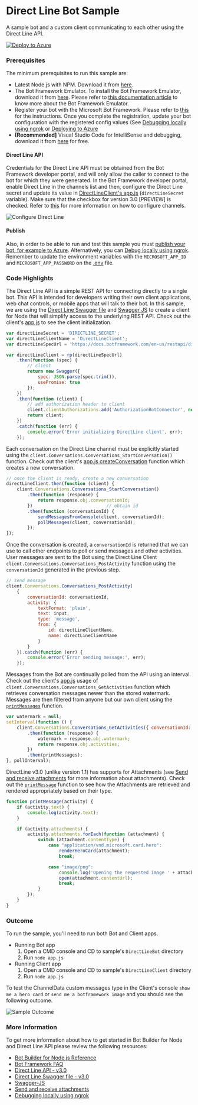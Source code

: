 # Direct Line Bot Sample

A sample bot and a custom client communicating to each other using the Direct Line API.

[![Deploy to Azure][Deploy Button]][Deploy Node/DirectLine]

[Deploy Button]: https://azuredeploy.net/deploybutton.png
[Deploy Node/DirectLine]: https://azuredeploy.net

### Prerequisites

The minimum prerequisites to run this sample are:
* Latest Node.js with NPM. Download it from [here](https://nodejs.org/en/download/).
* The Bot Framework Emulator. To install the Bot Framework Emulator, download it from [here](https://emulator.botframework.com/). Please refer to [this documentation article](https://github.com/microsoft/botframework-emulator/wiki/Getting-Started) to know more about the Bot Framework Emulator.
* Register your bot with the Microsoft Bot Framework. Please refer to [this](https://docs.microsoft.com/en-us/bot-framework/portal-register-bot) for the instructions. Once you complete the registration, update your bot configuration with the registered config values (See [Debugging locally using ngrok](https://docs.microsoft.com/en-us/bot-framework/debug-bots-emulator) or [Deploying to Azure](https://docs.microsoft.com/en-us/bot-framework/publish-bot-overview)
* **[Recommended]** Visual Studio Code for IntelliSense and debugging, download it from [here](https://code.visualstudio.com/) for free.

#### Direct Line API
Credentials for the Direct Line API must be obtained from the Bot Framework developer portal, and will only allow the caller to connect to the bot for which they were generated.
In the Bot Framework developer portal, enable Direct Line in the channels list and then, configure the Direct Line secret and update its value in [DirectLineClient's app.js](DirectLineClient/app.js#L7) (`directLineSecret` variable). Make sure that the checkbox for version 3.0 [PREVIEW] is checked. 
Refer to [this](https://docs.microsoft.com/en-us/bot-framework/portal-configure-channels) for more information on how to configure channels.

![Configure Direct Line](images/outcome-configure.png)

#### Publish
Also, in order to be able to run and test this sample you must [publish your bot, for example to Azure](https://docs.microsoft.com/en-us/bot-framework/publish-bot-overview). Alternatively, you can [Debug locally using ngrok](https://docs.botframework.com/en-us/node/builder/guides/core-concepts/#debugging-locally-using-ngrok).
Remember to update the environment variables with the `MICROSOFT_APP_ID` and `MICROSOFT_APP_PASSWORD` on the [.env](./DirectLineBot/.env) file.

### Code Highlights

The Direct Line API is a simple REST API for connecting directly to a single bot. This API is intended for developers writing their own client applications, web chat controls, or mobile apps that will talk to their bot. In this sample, we are using the [Direct Line Swagger file](https://docs.botframework.com/en-us/restapi/directline3/swagger.json) and [Swagger JS](https://github.com/swagger-api/swagger-js) to create a client for Node that will simplify access to the underlying REST API. Check out the client's [app.js](DirectLineClient/app.js#L7-L26) to see the client initialization.

````JavaScript
var directLineSecret = 'DIRECTLINE_SECRET';
var directLineClientName = 'DirectLineClient';
var directLineSpecUrl = 'https://docs.botframework.com/en-us/restapi/directline3/swagger.json';

var directLineClient = rp(directLineSpecUrl)
    .then(function (spec) {
        // client
        return new Swagger({
            spec: JSON.parse(spec.trim()),
            usePromise: true
        });
    })
    .then(function (client) {
        // add authorization header to client
        client.clientAuthorizations.add('AuthorizationBotConnector', new Swagger.ApiKeyAuthorization('Authorization', 'Bearer ' + directLineSecret, 'header'));
        return client;
    })
    .catch(function (err) {
        console.error('Error initializing DirectLine client', err);
    });
````

Each conversation on the Direct Line channel must be explicitly started using the `client.Conversations.Conversations_StartConversation()` function.
Check out the client's [app.js createConversation](DirectLineClient/app.js#L28-L38) function which creates a new conversation.

````JavaScript
// once the client is ready, create a new conversation 
directLineClient.then(function (client) {
    client.Conversations.Conversations_StartConversation()                          // create conversation
        .then(function (response) {
            return response.obj.conversationId;
        })                            // obtain id
        .then(function (conversationId) {
            sendMessagesFromConsole(client, conversationId);                        // start watching console input for sending new messages to bot
            pollMessages(client, conversationId);                                   // start polling messages from bot
        });
});
````

Once the conversation is created, a `conversationId` is returned that we can use to call other endpoints to poll or send messages and other activities.
User messages are sent to the Bot using the Direct Line Client `client.Conversations.Conversations_PostActivity` function using the `conversationId` generated in the previous step.

````JavaScript
// send message
client.Conversations.Conversations_PostActivity(
    {
        conversationId: conversationId,
        activity: {
            textFormat: 'plain',
            text: input,
            type: 'message',
            from: {
                id: directLineClientName,
                name: directLineClientName
            }
        }
    }).catch(function (err) {
        console.error('Error sending message:', err);
    });
````

Messages from the Bot are continually polled from the API using an interval. Check out the client's [app.js](DirectLineClient/app.js#L77-L85) usage of `client.Conversations.Conversations_GetActivities` function which retrieves conversation messages newer than the stored watermark. Messages are then filtered from anyone but our own client using the [`printMessages`](DirectLineClient/app.js#L89-L104) function.

````JavaScript
var watermark = null;
setInterval(function () {
    client.Conversations.Conversations_GetActivities({ conversationId: conversationId, watermark: watermark })
        .then(function (response) {
            watermark = response.obj.watermark;                                 // use watermark so subsequent requests skip old messages 
            return response.obj.activities;
        })
        .then(printMessages);
}, pollInterval);
````

DirectLine v3.0 (unlike version 1.1) has supports for Attachments (see [Send and receive attachments](https://docs.microsoft.com/en-us/bot-framework/nodejs/bot-builder-nodejs-send-receive-attachments) for more information about attachments). 
Check out the [`printMessage`](DirectLineClient/app.js#L106-L125) function to see how the Attachments are retrieved and rendered appropriately based on their type.

````JavaScript
function printMessage(activity) {
    if (activity.text) {
        console.log(activity.text);
    }

    if (activity.attachments) {
        activity.attachments.forEach(function (attachment) {
            switch (attachment.contentType) {
                case "application/vnd.microsoft.card.hero":
                    renderHeroCard(attachment);
                    break;

                case "image/png":
                    console.log('Opening the requested image ' + attachment.contentUrl);
                    open(attachment.contentUrl);
                    break;
            }
        });
    }
}
````

### Outcome

To run the sample, you'll need to run both Bot and Client apps.

* Running Bot app
  1. Open a CMD console and CD to sample's `DirectLineBot` directory
  2. Run `node app.js`
* Running Client app
  1. Open a CMD console and CD to sample's `DirectLineClient` directory
  2. Run `node app.js`
  
To test the ChannelData custom messages type in the Client's console `show me a hero card` or `send me a botframework image` and you should see the following outcome.

![Sample Outcome](images/outcome.png)

### More Information

To get more information about how to get started in Bot Builder for Node and Direct Line API please review the following resources:
* [Bot Builder for Node.js Reference](https://docs.microsoft.com/en-us/bot-framework/nodejs/)
* [Bot Framework FAQ](https://docs.microsoft.com/en-us/bot-framework/resources-bot-framework-faq#i-have-a-communication-channel-id-like-to-be-configurable-with-bot-framework-can-i-work-with-microsoft-to-do-that)
* [Direct Line API - v3.0](https://docs.botframework.com/en-us/restapi/directline3/)
* [Direct Line Swagger file - v3.0](https://docs.botframework.com/en-us/restapi/directline3/swagger.json)
* [Swagger-JS](https://github.com/swagger-api/swagger-js)
* [Send and receive attachments](https://docs.microsoft.com/en-us/bot-framework/nodejs/bot-builder-nodejs-send-receive-attachments)
* [Debugging locally using ngrok](https://docs.microsoft.com/en-us/bot-framework/debug-bots-emulator)
